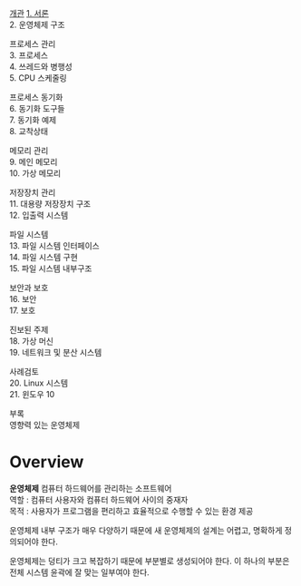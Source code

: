 [개관](#overview)
[1. 서론](https://github.com/junsu9637/Study/blob/main/Operating%20System/Operating%20System%20Concepts/Contents/Introduction.md)            
2. 운영체제 구조                 

프로세스 관리           
3. 프로세스         
4. 쓰레드와 병행성         
5. CPU 스케줄링            

프로세스 동기화          
6. 동기화 도구들        
7. 동기화 예제          
8. 교착상태               

메모리 관리        
9. 메인 메모리        
10. 가상 메모리             

저장장치 관리           
11. 대용량 저장장치 구조                       
12. 입출력 시스템           

파일 시스템            
13. 파일 시스템 인터페이스           
14. 파일 시스템 구현        
15. 파일 시스템 내부구조               

보안과 보호          
16. 보안         
17. 보호             


진보된 주제         
18. 가상 머신           
19. 네트워크 및 분산 시스템                   


사례검토            
20. Linux 시스템            
21. 윈도우 10             

부록             
영향력 있는 운영체제             

# Overview

**운영체제**
컴퓨터 하드웨어를 관리하는 소프트웨어       
역할 : 컴퓨터 사용자와 컴퓨터 하드웨어 사이의 중재자                    
목적 : 사용자가 프로그램을 편리하고 효율적으로 수행할 수 있는 환경 제공              

운영체제 내부 구조가 매우 다양하기 때문에 새 운영체제의 설계는 어렵고, 명확하게 정의되어야 한다.

운영체제는 덩티가 크고 복잡하기 때문에 부분별로 생성되어야 한다. 이 하나의 부분은 전체 시스템 윤곽에 잘 맞는 일부여야 한다.
